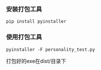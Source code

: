 ### 安装打包工具
`pip install pyinstaller`

### 使用打包工具
`pyinstaller -F personality_test.py`

打包好的exe在dist/目录下